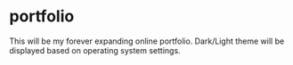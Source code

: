 # portfolio
This will be my forever expanding online portfolio.  Dark/Light theme will be displayed based on operating system settings. 

